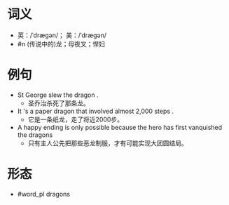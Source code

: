 # 词义
- 英：/ˈdræɡən/； 美：/ˈdræɡən/
- #n (传说中的)龙；母夜叉；悍妇
# 例句
- St George slew the dragon .
	- 圣乔治杀死了那条龙。
- It 's a paper dragon that involved almost 2,000 steps .
	- 它是一条纸龙，走了将近2000步。
- A happy ending is only possible because the hero has first vanquished the dragons
	- 只有主人公先把那些恶龙制服，才有可能实现大团圆结局。
# 形态
- #word_pl dragons
